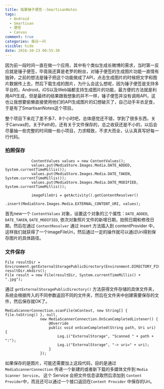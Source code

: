 ```yaml
---
title: 临摹锤子便签--SmartisanNotes
tags:
  - Android
  - Smartisan
  - 便签
  - Canvas
comment: true
categories: 每日一问
visible: hide
date: 2016-10-23 00:55:30
---
```


因为前一段时间一直在做一个应用，其中有个类似生成长微博的需求，当时第一反应就是锤子便签，毕竟我还算是老罗的粉丝，对锤子便签的生成图片功能一直情有独钟，之前的想法是锤子把这个功能做成了API，点击生成图片的时候把文字和图片数据传上去，然后下载生成的图片，为什么会这么想呢，因为锤子便签是支持多平台的，Android，iOS以及Web端都支持生成图片的功能，最方便的方法就是利用API生成，但是最终的结果跟我想象的并不一样，锤子便签并没有调用API，这也让我想要偷懒直接使用他们的API生成图片的幻想破灭了，自己动手丰衣足食，于是有了SmartisanNotes这个项目。

<!-- more -->

整个项目下来花了差不多7、8个小时吧，总体感觉还不错，学到了很多东西，关于Canvas的，关于Path的，还有关于文件保存的，总之收获还是不小的，以后会尽量抽一些完整的时间做一些小项目，力求精致，不求大而全，认认真真写好每一行代码。

### 拍照保存

```
			ContentValues values = new ContentValues();
            values.put(MediaStore.Images.Media.DATE_ADDED, System.currentTimeMillis());
            values.put(MediaStore.Images.Media.DATE_TAKEN, System.currentTimeMillis());
            values.put(MediaStore.Images.Media.DATE_MODIFIED, System.currentTimeMillis());

            imageFileUri = getActivity().getContentResolver()
                    .insert(MediaStore.Images.Media.EXTERNAL_CONTENT_URI, values);
```
首先new一个 `ContentValues` 对象，设置这个对象的三个属性：`DATE_ADDED`, `DATE_TAKEN`, `DATE_MODIFIED`, 依次对象照片文件的新增日期，拍照日期和修改日期，然后在通过 `ContentResolver` 通过 insert 方法插入到 contentProvider 中，这样我们就获得了一个imageFileUri，然后通过一定的操作就可以通过Uri得到保存图片的具体路径。

### 文件保存

```
File resultDir = Environment.getExternalStoragePublicDirectory(Environment.DIRECTORY_PICTURES)        resultDir.mkdirs();
File result = new File(resultDir, System.currentTimeMillis() + ".jpg");
```
通过 `getExternalStoragePublicDirectory()` 方法获得文件存储的具体文件夹，系统会根据传入的不同参数返回不同的文件夹，然后在文件夹中创建需要保存的文件，然后保存就OK了。
```
MediaScannerConnection.scanFile(mContext, new String[] { file.toString() }, null,
                new MediaScannerConnection.OnScanCompletedListener() {
                    @Override
                    public void onScanCompleted(String path, Uri uri) {
                        Log.i("ExternalStorage", "Scanned " + path + ":");
                        Log.i("ExternalStorage", "-> uri=" + uri);
                    }
                });
```
如果保存的是图片，可能还需要加上这段代码，目的是通过 `MediaScannerConnection` 传递一个新建的或者新下载的多媒体文件到 `Media Scanner Service`， 这个 Service 会把文件信息读取然后添加到 `Content Provider`中，而且还可以通过一个接口返回在`Content Provider` 中保存的Uri。